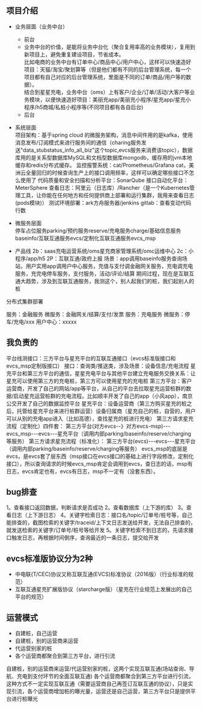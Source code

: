 ## 项目介绍
- 业务层面（业务中台）   
  - 前台
  - 业务中台的价值，是能将业务中台化（聚合复用率高的业务模块），复用到新项目上，避免重复建设项目，节省成本。  
比如电商的业务中台有订单中心/商品中心/用户中心，这样可以快速造好项目：天猫/淘宝/聚划算等（但是他们都有不同的后台管理系统，每一个项目都有自己对应的后台管理系统，里面是不同的订单/商品/用户等的数据）。  
结合到星星充电，业务中台（oms）上有客户/企业/订单/活动/大客户等业务模块，以便快速造好项目：美丽充app/美丽充小程序/星充app/星充小程序/h5商城/私桩小程序等(不同项目都有各自后台)
  - 后台
  
- 系统层面  
项目架构：基于spring cloud 的微服务架构，消息中间件用的是kafka，使用消息发布/订阅模式来进行服务间的通信（charing服务发送"data_stubstatus_info_all_biz"这个topic,evcs服务来消费该topic），数据库用的是关系型数据库MySQL和文档型数据库mongodb，缓存用的jvm本地缓存和redis分布式缓存。
监控报警系统：cat/Prometheus/Grafana   cat，美洲云全量回归的时候查询生产上的接口调用频率，这样可以确定哪些接口不怎么使用了
代码质量和安全扫描和分析平台：SonarQube
接口自动化平台：MeterSphere
查看日志：阿里云（日志库）/Rancher（是一个Kubernetes管理工具，让你能在任何地方和任何提供商上部署和运行集群，我用来查看日志(pods模块)）
测试环境部署：ark方舟服务器/jenkins
gitlab：查看变动代码行数

- 微服务层面  
停车占位服务parking/预约服务reserve/充电服务charge/基础信息服务baseinfo/互联互通服务evcs/定制化互联互通服务evcs_msp

- 产品线
2b：saas充电运营系统/oms星充商家管理系统/omc运维中心 2c：小程序/app/h5  2P：互联互通/政府上报
场景：app调用baseinfo服务查询场站，用户实用app调用户中心服务，充值与支付调金融网关服务，充电调充电服务，充完电停车服务，支付服务，活动/评论/结算
期间过程，现在是互联互通大趋势，涉及到互联互通服务，我测这个，别人起我们的桩，我们起别人的桩

分布式集群部署 

服务：金融服务 微服务：金融网关/结算/支付/发票
服务：充电服务 微服务：停车/充电/xxx
用户中心：xxxxx


## 我负责的
平台线测接口：三方平台与星充平台的互联互通接口（evcs标准版接口和evcs_msp定制版接口）
接口：查询类/推送类，涉及场景：设备信息/充电流程
星充平台和第三方平台的通信，星星充电平台与其他平台建立充电服务交换关系：让星充可以使用第三方的充电桩，第三方可以使用星充的充电桩
第三方平台：客户运营商，开发了自己的网站/app等平台，从自己的平台去拉取星充运营桩群的数据/启动星充运营桩群的充电流程。比如顺丰开发了自己的app（小风app），南京公交开发了自己的数据监控平台
星充平台：设备运营商（第三方购买星充的桩之后，托管给星充平台来进行桩群运营）设备归属商（星充自己的桩，自营的，用户可以从别的充电app进入（比如高德），查找星充的桩进行充电）
第三方请求星充流程（定制化）四件套： 第三方平台(对方evcs--》对方evcs-msp)---evcs_msp---evcs---星充平台（调用内部parking/baseinfo/reserve/charging等服务）
第三方请求星充流程（标准化）： 第三方平台(evcs)---evcs---星充平台（调用内部parking/baseinfo/reserve/charging等服务）
evcs_msp的底层是evcs，是evcs套了层东西（msp接口在evcs接口的基础上进行字段修改，定制化接口），所以查询请求的时候evcs_msp肯定会调用到evcs，查日志的话，msp有日志，evcs肯定也有，evcs有日志，msp不一定有（没套东西）。



## bug排查
1。查看接口返回数据，判断请求是否成功
2。查看数据库（上下游的库）
3。查看日志（上下游日志）
4。关键字检索日志：接口名/topic/订单号/桩号等，自己能排查的，截图检索的关键字/traceid/上下文日志发送给开发，无法自己排查的，就发送检索的关键字/订单号/桩号等给开发
5。关键字检索不到日志的，先请求接口触发日志，再根据时间倒序，查询最近的一条日志，提交给开发


## evcs标准版协议分为2种
- 中电联(T/CEC)协议又称互联互通(EVCS)标准协议（2016版）（行业标准的规范）
- 互联互通星充扩展版协议（starcharge版）（星充在行业规范上发展出的自己平台的规范）


## 运营模式
- 自建桩，自己运营
- 自建桩，别的运营商来运营
- 代运营别家的桩
- 各个运营商都聚合到第三方平台，进行引流

自建桩，别的运营商来运营/代运营别家的桩，这两个实现互联互通(场站查询、导航、充电到支付环节的全面互联互通)
各个运营商都聚合到第三方平台进行引流，这种方式不一定实现互联互通（需要运营商自己再签订互联互通的协议），只是实现引流，各个运营商增加桩的曝光量，运营还是自己运营，第三方平台只是提供平台进行桩曝光


